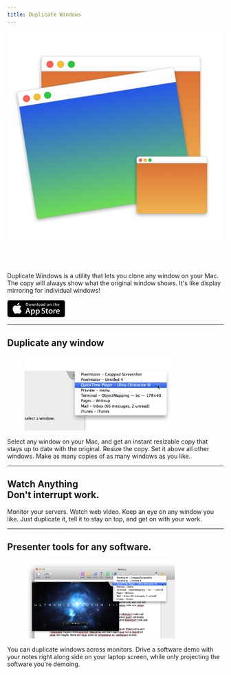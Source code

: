 ```yaml
---
title: Duplicate Windows
---
```

<header>
<img src="duplicate-windows.png" width="500"/>
</header>

Duplicate Windows is a utility that lets you clone any window on your Mac. The copy will always show what the original window shows. It's like display mirroring for individual windows!

<p><a href="http://appstore.com/mac/duplicatewindows" role="button">
<svg version="1.1" id="Layer_1" xmlns="http://www.w3.org/2000/svg" xmlns:xlink="http://www.w3.org/1999/xlink" x="0px" y="0px"
width="135px" height="40px" viewBox="0 0 135 40" enable-background="new 0 0 135 40" xml:space="preserve">
<g>
<path fill="#FFFFFF" d="M134.032,35.268c0,2.116-1.714,3.83-3.834,3.83H4.729c-2.119,0-3.839-1.714-3.839-3.83V4.725
c0-2.115,1.72-3.835,3.839-3.835h125.468c2.121,0,3.834,1.72,3.834,3.835L134.032,35.268L134.032,35.268z"/>
<path fill="#A6A6A6" d="M130.198,39.989H4.729C2.122,39.989,0,37.872,0,35.268V4.726C0,2.12,2.122,0,4.729,0h125.468    c2.604,0,4.729,2.12,4.729,4.726v30.542C134.928,37.872,132.803,39.989,130.198,39.989L130.198,39.989z"/>
<path d="M134.032,35.268c0,2.116-1.714,3.83-3.834,3.83H4.729c-2.119,0-3.839-1.714-3.839-3.83V4.725
c0-2.115,1.72-3.835,3.839-3.835h125.468c2.121,0,3.834,1.72,3.834,3.835L134.032,35.268L134.032,35.268z"/>
<path fill="#FFFFFF" d="M30.128,19.784c-0.029-3.223,2.639-4.791,2.761-4.864c-1.511-2.203-3.853-2.504-4.676-2.528
c-1.967-0.207-3.875,1.177-4.877,1.177c-1.022,0-2.565-1.157-4.228-1.123c-2.14,0.033-4.142,1.272-5.24,3.196
c-2.266,3.923-0.576,9.688,1.595,12.859c1.086,1.554,2.355,3.287,4.016,3.226c1.625-0.066,2.232-1.035,4.193-1.035
c1.943,0,2.513,1.035,4.207,0.996c1.744-0.027,2.842-1.56,3.89-3.127c1.255-1.779,1.759-3.533,1.779-3.623
C33.508,24.924,30.162,23.646,30.128,19.784z"/>
<path fill="#FFFFFF" d="M26.928,10.306c0.874-1.093,1.472-2.58,1.306-4.089c-1.265,0.056-2.847,0.875-3.758,1.944
c-0.806,0.942-1.526,2.486-1.34,3.938C24.557,12.205,26.016,11.382,26.928,10.306z"/>
<linearGradient id="SVGID_1_" gradientUnits="userSpaceOnUse" x1="98.9609" y1="0.9028" x2="98.9609" y2="36.9487" gradientTransform="matrix(1 0 0 -1 0 41)">
<stop  offset="0" style="stop-color:#1A1A1A;stop-opacity:0.1"/>
<stop  offset="0.1235" style="stop-color:#212121;stop-opacity:0.1506"/>
<stop  offset="0.3085" style="stop-color:#353535;stop-opacity:0.2265"/>
<stop  offset="0.5321" style="stop-color:#575757;stop-opacity:0.3181"/>
<stop  offset="0.7834" style="stop-color:#858585;stop-opacity:0.4212"/>
<stop  offset="1" style="stop-color:#B3B3B3;stop-opacity:0.51"/>
</linearGradient>
<!-- path fill="url(#SVGID_1_)" d="M130.198,0H62.993l26.323,39.989h40.882c2.604,0,4.729-2.117,4.729-4.724V4.726
C134.928,2.12,132.803,0,130.198,0z"/ -->
<g>
<path fill="#FFFFFF" d="M53.665,31.504h-2.271l-1.244-3.909h-4.324l-1.185,3.909H42.43l4.285-13.308h2.646L53.665,31.504z
M49.775,25.955L48.65,22.48c-0.119-0.355-0.343-1.191-0.671-2.507h-0.04c-0.132,0.566-0.343,1.402-0.632,2.507l-1.106,3.475
H49.775z"/>
<path fill="#FFFFFF" d="M64.663,26.588c0,1.632-0.443,2.922-1.33,3.869c-0.794,0.843-1.781,1.264-2.958,1.264
c-1.271,0-2.185-0.453-2.74-1.361v5.035h-2.132V25.062c0-1.025-0.027-2.076-0.079-3.154h1.875l0.119,1.521h0.04
c0.711-1.146,1.79-1.719,3.238-1.719c1.132,0,2.077,0.447,2.833,1.342C64.284,23.949,64.663,25.127,64.663,26.588z M62.491,26.666
c0-0.934-0.21-1.704-0.632-2.311c-0.461-0.631-1.08-0.947-1.856-0.947c-0.526,0-1.004,0.176-1.431,0.523
c-0.428,0.35-0.708,0.807-0.839,1.373c-0.066,0.264-0.099,0.479-0.099,0.649v1.601c0,0.697,0.214,1.286,0.642,1.768
c0.428,0.48,0.984,0.721,1.668,0.721c0.803,0,1.428-0.311,1.875-0.928C62.267,28.496,62.491,27.68,62.491,26.666z"/>
<path fill="#FFFFFF" d="M75.7,26.588c0,1.632-0.443,2.922-1.33,3.869c-0.795,0.843-1.781,1.264-2.959,1.264
c-1.271,0-2.185-0.453-2.74-1.361v5.035h-2.132V25.062c0-1.025-0.027-2.076-0.079-3.154h1.875l0.119,1.521h0.04
c0.71-1.146,1.789-1.719,3.238-1.719c1.131,0,2.076,0.447,2.834,1.342C75.32,23.949,75.7,25.127,75.7,26.588z M73.527,26.666
c0-0.934-0.211-1.704-0.633-2.311c-0.461-0.631-1.078-0.947-1.854-0.947c-0.526,0-1.004,0.176-1.433,0.523
c-0.428,0.35-0.707,0.807-0.838,1.373c-0.065,0.264-0.1,0.479-0.1,0.649v1.601c0,0.697,0.215,1.286,0.641,1.768
c0.428,0.479,0.984,0.721,1.67,0.721c0.804,0,1.429-0.311,1.875-0.928C73.303,28.496,73.527,27.68,73.527,26.666z"/>
<path fill="#FFFFFF" d="M88.04,27.771c0,1.133-0.396,2.054-1.183,2.765c-0.866,0.776-2.075,1.165-3.625,1.165
c-1.432,0-2.58-0.276-3.446-0.829l0.493-1.777c0.935,0.554,1.962,0.83,3.08,0.83c0.804,0,1.429-0.182,1.875-0.543
c0.447-0.362,0.673-0.846,0.673-1.45c0-0.541-0.187-0.994-0.554-1.363c-0.369-0.368-0.979-0.711-1.836-1.026
c-2.33-0.869-3.496-2.14-3.496-3.812c0-1.092,0.412-1.986,1.234-2.685c0.822-0.698,1.912-1.047,3.268-1.047
c1.211,0,2.22,0.211,3.021,0.632l-0.535,1.738c-0.754-0.408-1.605-0.612-2.557-0.612c-0.752,0-1.342,0.185-1.764,0.553
c-0.355,0.329-0.535,0.73-0.535,1.206c0,0.525,0.205,0.961,0.613,1.303c0.354,0.315,1,0.658,1.934,1.026
c1.146,0.462,1.988,1,2.527,1.618C87.77,26.081,88.04,26.852,88.04,27.771z"/>
<path fill="#FFFFFF" d="M95.107,23.508h-2.35v4.659c0,1.185,0.414,1.776,1.244,1.776c0.381,0,0.697-0.032,0.947-0.099l0.059,1.619
c-0.42,0.157-0.973,0.236-1.658,0.236c-0.842,0-1.5-0.257-1.975-0.771c-0.473-0.514-0.711-1.375-0.711-2.587v-4.837h-1.4v-1.6h1.4
v-1.757l2.094-0.632v2.389h2.35V23.508z"/>
<path fill="#FFFFFF" d="M105.689,26.627c0,1.475-0.422,2.686-1.264,3.633c-0.881,0.975-2.053,1.461-3.514,1.461
c-1.41,0-2.531-0.467-3.367-1.4c-0.836-0.935-1.254-2.113-1.254-3.534c0-1.487,0.432-2.705,1.293-3.652
c0.863-0.948,2.025-1.422,3.486-1.422c1.408,0,2.539,0.468,3.395,1.402C105.282,24.021,105.689,25.191,105.689,26.627z
M103.479,26.676c0-0.879-0.19-1.633-0.571-2.264c-0.447-0.762-1.087-1.143-1.916-1.143c-0.854,0-1.509,0.381-1.955,1.143
c-0.382,0.631-0.572,1.398-0.572,2.304c0,0.88,0.19,1.636,0.572,2.265c0.461,0.762,1.104,1.143,1.937,1.143
c0.815,0,1.454-0.389,1.916-1.162C103.282,28.316,103.479,27.557,103.479,26.676z"/>
<path fill="#FFFFFF" d="M112.622,23.783c-0.211-0.039-0.437-0.059-0.672-0.059c-0.75,0-1.33,0.282-1.738,0.85
c-0.354,0.5-0.532,1.132-0.532,1.895v5.035h-2.132V24.93c0-1.105-0.021-2.113-0.062-3.021h1.857l0.078,1.836h0.059
c0.226-0.631,0.58-1.14,1.066-1.521c0.475-0.343,0.988-0.514,1.541-0.514c0.197,0,0.375,0.014,0.533,0.039L112.622,23.783
L112.622,23.783z"/>
<path fill="#FFFFFF" d="M122.157,26.252c0,0.382-0.025,0.704-0.078,0.967h-6.396c0.024,0.948,0.334,1.674,0.928,2.174
c0.539,0.446,1.236,0.67,2.092,0.67c0.947,0,1.811-0.15,2.588-0.453l0.334,1.479c-0.908,0.396-1.98,0.593-3.217,0.593
c-1.488,0-2.656-0.438-3.506-1.312c-0.848-0.875-1.273-2.051-1.273-3.524c0-1.446,0.395-2.651,1.186-3.612
c0.828-1.026,1.947-1.539,3.355-1.539c1.383,0,2.43,0.513,3.141,1.539C121.874,24.047,122.157,25.055,122.157,26.252z
M120.124,25.699c0.015-0.633-0.125-1.178-0.414-1.639c-0.369-0.594-0.937-0.89-1.698-0.89c-0.697,0-1.265,0.289-1.697,0.869
c-0.355,0.461-0.566,1.015-0.631,1.658L120.124,25.699L120.124,25.699z"/>
</g>
<g>
<g>
<path fill="#FFFFFF" d="M45.211,13.491c-0.593,0-1.106-0.029-1.533-0.078V6.979c0.553-0.087,1.154-0.136,1.805-0.136
c2.445,0,3.571,1.203,3.571,3.164C49.054,12.269,47.724,13.491,45.211,13.491z M45.569,7.668c-0.33,0-0.611,0.02-0.844,0.068
v4.891c0.126,0.02,0.368,0.029,0.708,0.029c1.602,0,2.514-0.912,2.514-2.62C47.947,8.513,47.122,7.668,45.569,7.668z"/>
<path fill="#FFFFFF" d="M52.563,13.54c-1.378,0-2.271-1.029-2.271-2.426c0-1.456,0.912-2.494,2.349-2.494
c1.358,0,2.271,0.98,2.271,2.417C54.912,12.511,53.971,13.54,52.563,13.54z M52.603,9.386c-0.757,0-1.242,0.708-1.242,1.698
c0,0.971,0.495,1.679,1.232,1.679c0.737,0,1.232-0.757,1.232-1.699C53.825,10.104,53.34,9.386,52.603,9.386z"/>
<path fill="#FFFFFF" d="M62.77,8.717l-1.475,4.716h-0.961l-0.611-2.048c-0.155-0.514-0.281-1.019-0.379-1.523h-0.02
c-0.077,0.514-0.223,1.029-0.378,1.523l-0.65,2.048h-0.971l-1.388-4.716h1.077l0.534,2.242c0.126,0.534,0.232,1.038,0.32,1.514
h0.02c0.077-0.397,0.203-0.893,0.388-1.504l0.67-2.251H59.8l0.641,2.203c0.155,0.534,0.281,1.058,0.379,1.553h0.028
c0.068-0.485,0.175-1,0.32-1.553l0.573-2.203L62.77,8.717L62.77,8.717z"/>
<path fill="#FFFFFF" d="M68.2,13.433h-1.048v-2.708c0-0.834-0.32-1.252-0.951-1.252c-0.621,0-1.048,0.534-1.048,1.155v2.805
h-1.048v-3.368c0-0.417-0.01-0.864-0.039-1.349h0.922l0.049,0.728h0.029C65.348,8.94,65.92,8.62,66.561,8.62
c0.99,0,1.64,0.757,1.64,1.989L68.2,13.433L68.2,13.433z"/>
<path fill="#FFFFFF" d="M71.09,13.433h-1.049v-6.88h1.049V13.433z"/>
<path fill="#FFFFFF" d="M74.911,13.54c-1.377,0-2.271-1.029-2.271-2.426c0-1.456,0.912-2.494,2.348-2.494
c1.359,0,2.271,0.98,2.271,2.417C77.26,12.511,76.318,13.54,74.911,13.54z M74.95,9.386c-0.757,0-1.242,0.708-1.242,1.698
c0,0.971,0.496,1.679,1.231,1.679c0.738,0,1.232-0.757,1.232-1.699C76.172,10.104,75.688,9.386,74.95,9.386z"/>
<path fill="#FFFFFF" d="M81.391,13.433l-0.076-0.543h-0.028c-0.32,0.437-0.787,0.65-1.379,0.65c-0.845,0-1.445-0.592-1.445-1.388
c0-1.164,1.009-1.766,2.756-1.766v-0.087c0-0.621-0.329-0.932-0.979-0.932c-0.465,0-0.873,0.117-1.232,0.35l-0.213-0.689
c0.436-0.272,0.98-0.408,1.619-0.408c1.232,0,1.854,0.65,1.854,1.951v1.737c0,0.476,0.021,0.845,0.068,1.126L81.391,13.433
L81.391,13.433z M81.247,11.084c-1.164,0-1.748,0.282-1.748,0.951c0,0.495,0.301,0.737,0.719,0.737
c0.533,0,1.029-0.407,1.029-0.96V11.084z"/>
<path fill="#FFFFFF" d="M87.357,13.433l-0.049-0.757h-0.029c-0.301,0.572-0.807,0.864-1.514,0.864c-1.137,0-1.979-1-1.979-2.407
c0-1.475,0.873-2.514,2.065-2.514c0.631,0,1.078,0.213,1.33,0.641h0.021V6.553h1.049v5.609c0,0.456,0.011,0.883,0.039,1.271
H87.357z M87.202,10.658c0-0.66-0.437-1.223-1.104-1.223c-0.777,0-1.252,0.689-1.252,1.659c0,0.951,0.493,1.602,1.231,1.602
c0.659,0,1.125-0.573,1.125-1.252V10.658z"/>
<path fill="#FFFFFF" d="M94.902,13.54c-1.377,0-2.27-1.029-2.27-2.426c0-1.456,0.912-2.494,2.348-2.494
c1.359,0,2.271,0.98,2.271,2.417C97.252,12.511,96.311,13.54,94.902,13.54z M94.941,9.386c-0.756,0-1.241,0.708-1.241,1.698
c0,0.971,0.495,1.679,1.231,1.679c0.738,0,1.232-0.757,1.232-1.699C96.165,10.104,95.68,9.386,94.941,9.386z"/>
<path fill="#FFFFFF" d="M102.887,13.433h-1.049v-2.708c0-0.834-0.32-1.252-0.951-1.252c-0.621,0-1.047,0.534-1.047,1.155v2.805
h-1.049v-3.368c0-0.417-0.01-0.864-0.039-1.349h0.922l0.049,0.728h0.029c0.281-0.504,0.854-0.825,1.494-0.825
c0.99,0,1.641,0.757,1.641,1.989V13.433z"/>
<path fill="#FFFFFF" d="M109.938,9.503h-1.153v2.29c0,0.583,0.202,0.874,0.61,0.874c0.185,0,0.34-0.02,0.465-0.049l0.029,0.796
c-0.203,0.078-0.475,0.117-0.813,0.117c-0.826,0-1.32-0.456-1.32-1.65V9.503h-0.688V8.717h0.688V7.853l1.029-0.311v1.174h1.153
V9.503z"/>
<path fill="#FFFFFF" d="M115.486,13.433h-1.047v-2.688c0-0.844-0.319-1.271-0.951-1.271c-0.543,0-1.049,0.369-1.049,1.116v2.843
h-1.047v-6.88h1.047v2.833h0.021c0.33-0.514,0.808-0.767,1.418-0.767c0.998,0,1.608,0.776,1.608,2.009V13.433z"/>
<path fill="#FFFFFF" d="M121.17,11.327h-3.145c0.02,0.893,0.611,1.397,1.486,1.397c0.465,0,0.893-0.078,1.271-0.223l0.163,0.728
c-0.446,0.194-0.971,0.291-1.582,0.291c-1.475,0-2.348-0.932-2.348-2.377c0-1.446,0.894-2.533,2.23-2.533
c1.205,0,1.961,0.893,1.961,2.242C121.209,11.036,121.2,11.201,121.17,11.327z M120.209,10.58c0-0.728-0.367-1.242-1.037-1.242
c-0.602,0-1.078,0.524-1.146,1.242H120.209z"/>
</g>
</g>
</g>
</svg>
</a></p>

---

## Duplicate any window
<figure><img src="duplicate-windows-select.png" width="350"/>
</figure>

Select any window on your Mac, and get an instant resizable copy that stays up to date with the original. Resize the copy. Set it above all other windows. Make as many copies of as many windows as you like.

---

## Watch Anything<br>Don't interrupt work.
Monitor your servers. Watch web video. Keep an eye on any window you like. Just duplicate it, tell it to stay on top, and get on with your work.

---

## Presenter tools for any software.
<figure><img src="duplicate-windows-duplicating.png" width="350"/>
</figure>
You can duplicate windows across monitors. Drive a software demo with your notes right along side on your laptop screen, while only projecting the software you're demoing.
